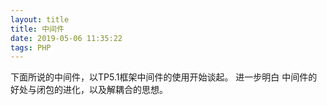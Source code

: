```yaml
---
layout: title
title: 中间件
date: 2019-05-06 11:35:22
tags: PHP
---
```

下面所说的中间件，以TP5.1框架中间件的使用开始谈起。
进一步明白 中间件的好处与闭包的进化，以及解耦合的思想。

<!--more-->


